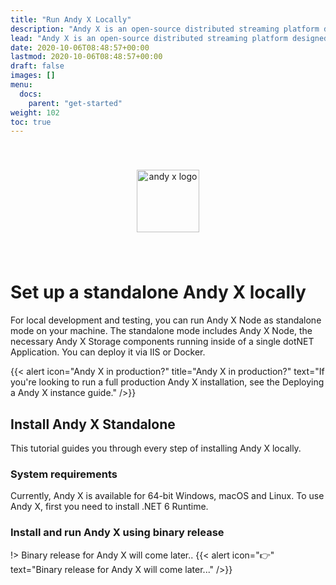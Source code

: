 ```yaml
---
title: "Run Andy X Locally"
description: "Andy X is an open-source distributed streaming platform designed to deliver the best performance possible for high-performance data pipelines, streaming analytics, streaming between microservices and data integrations."
lead: "Andy X is an open-source distributed streaming platform designed to deliver the best performance possible for high-performance data pipelines, streaming analytics, streaming between microservices and data integrations."
date: 2020-10-06T08:48:57+00:00
lastmod: 2020-10-06T08:48:57+00:00
draft: false
images: []
menu:
  docs:
    parent: "get-started"
weight: 102
toc: true
---
```


<center><img src="/images/T1.png" style="height:100px; margin-top: 40px; margin-bottom: 40px" alt="andy x logo" align="middle"></center>

# Set up a standalone Andy X locally
For local development and testing, you can run Andy X Node as standalone mode on your machine. The standalone mode includes Andy X Node, the necessary Andy X Storage components running inside of a single dotNET Application.
You can deploy it via IIS or Docker.

{{< alert icon="Andy X in production?" title="Andy X in production?" text="If you're looking to run a full production Andy X installation, see the Deploying a Andy X instance guide." />}}

## Install Andy X Standalone
This tutorial guides you through every step of installing Andy X locally.

### System requirements
Currently, Andy X is available for 64-bit Windows, macOS and Linux. To use Andy X, first you need to install .NET 6 Runtime.

### Install and run Andy X using binary release

!> Binary release for Andy X will come later..
{{< alert icon="👉"  text="Binary release for Andy X will come later..." />}}